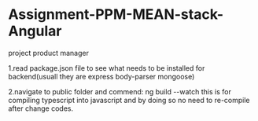 # Assignment-PPM-MEAN-stack-Angular
project product manager


1.read package.json file to see what needs to be installed for backend(usuall they are express body-parser mongoose)

2.navigate to public folder and commend: ng build --watch
 this is for compiling typescript into javascript and by doing so no need to re-compile after change codes.


